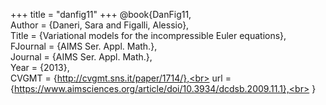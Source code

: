 +++
title = "danfig11"
+++
@book{DanFig11,<br>
  Author = {Daneri, Sara and Figalli, Alessio},<br>
  Title = {Variational models for the incompressible Euler equations},<br>
  FJournal = {AIMS Ser. Appl. Math.},<br>
  Journal = {AIMS Ser. Appl. Math.},<br>
  Year = {2013},<br>
  CVGMT = {http://cvgmt.sns.it/paper/1714/},<br>
  url = {https://www.aimsciences.org/article/doi/10.3934/dcdsb.2009.11.1},<br>
}<br>

